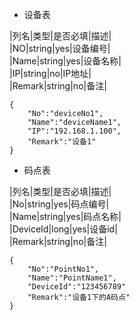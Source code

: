 - 设备表  
   
|列名|类型|是否必填|描述|  
|NO|string|yes|设备编号|  
|Name|string|yes|设备名称|  
|IP|string|no|IP地址|  
|Remark|string|no|备注|  

```
{
    "No":"deviceNo1",
    "Name":"deviceName1",
    "IP":"192.168.1.100",
    "Remark":"设备1"
}
```

- 码点表  
   
|列名|类型|是否必填|描述|  
|No|string|yes|码点编号|  
|Name|string|yes|码点名称|  
|DeviceId|long|yes|设备id|  
|Remark|string|no|备注|  

```
{
    "No":"PointNo1",
    "Name":"PointName1",
    "DeviceId":"123456789"
    "Remark":"设备1下的A码点"
}
```
